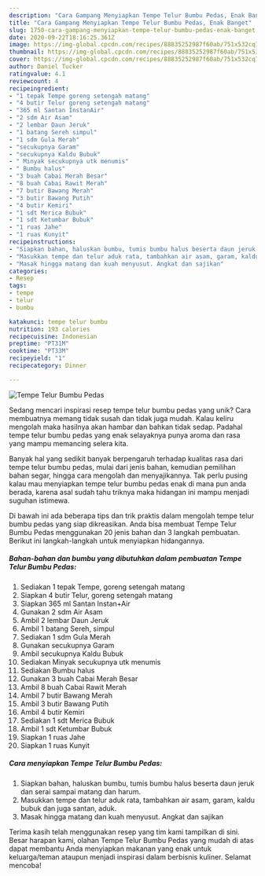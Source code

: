 ```yaml
---
description: "Cara Gampang Menyiapkan Tempe Telur Bumbu Pedas, Enak Banget"
title: "Cara Gampang Menyiapkan Tempe Telur Bumbu Pedas, Enak Banget"
slug: 1750-cara-gampang-menyiapkan-tempe-telur-bumbu-pedas-enak-banget
date: 2020-09-22T18:16:25.361Z
image: https://img-global.cpcdn.com/recipes/88835252987f60ab/751x532cq70/tempe-telur-bumbu-pedas-foto-resep-utama.jpg
thumbnail: https://img-global.cpcdn.com/recipes/88835252987f60ab/751x532cq70/tempe-telur-bumbu-pedas-foto-resep-utama.jpg
cover: https://img-global.cpcdn.com/recipes/88835252987f60ab/751x532cq70/tempe-telur-bumbu-pedas-foto-resep-utama.jpg
author: Daniel Tucker
ratingvalue: 4.1
reviewcount: 4
recipeingredient:
- "1 tepak Tempe goreng setengah matang"
- "4 butir Telur goreng setengah matang"
- "365 ml Santan InstanAir"
- "2 sdm Air Asam"
- "2 lembar Daun Jeruk"
- "1 batang Sereh simpul"
- "1 sdm Gula Merah"
- "secukupnya Garam"
- "secukupnya Kaldu Bubuk"
- " Minyak secukupnya utk menumis"
- " Bumbu halus"
- "3 buah Cabai Merah Besar"
- "8 buah Cabai Rawit Merah"
- "7 butir Bawang Merah"
- "3 butir Bawang Putih"
- "4 butir Kemiri"
- "1 sdt Merica Bubuk"
- "1 sdt Ketumbar Bubuk"
- "1 ruas Jahe"
- "1 ruas Kunyit"
recipeinstructions:
- "Siapkan bahan, haluskan bumbu, tumis bumbu halus beserta daun jeruk dan serai sampai matang dan harum."
- "Masukkan tempe dan telur aduk rata, tambahkan air asam, garam, kaldu bubuk dan juga santan, aduk."
- "Masak hingga matang dan kuah menyusut. Angkat dan sajikan"
categories:
- Resep
tags:
- tempe
- telur
- bumbu

katakunci: tempe telur bumbu 
nutrition: 193 calories
recipecuisine: Indonesian
preptime: "PT31M"
cooktime: "PT33M"
recipeyield: "1"
recipecategory: Dinner

---
```



![Tempe Telur Bumbu Pedas](https://img-global.cpcdn.com/recipes/88835252987f60ab/751x532cq70/tempe-telur-bumbu-pedas-foto-resep-utama.jpg)

Sedang mencari inspirasi resep tempe telur bumbu pedas yang unik? Cara membuatnya memang tidak susah dan tidak juga mudah. Kalau keliru mengolah maka hasilnya akan hambar dan bahkan tidak sedap. Padahal tempe telur bumbu pedas yang enak selayaknya punya aroma dan rasa yang mampu memancing selera kita.

Banyak hal yang sedikit banyak berpengaruh terhadap kualitas rasa dari tempe telur bumbu pedas, mulai dari jenis bahan, kemudian pemilihan bahan segar, hingga cara mengolah dan menyajikannya. Tak perlu pusing kalau mau menyiapkan tempe telur bumbu pedas enak di mana pun anda berada, karena asal sudah tahu triknya maka hidangan ini mampu menjadi suguhan istimewa.




Di bawah ini ada beberapa tips dan trik praktis dalam mengolah tempe telur bumbu pedas yang siap dikreasikan. Anda bisa membuat Tempe Telur Bumbu Pedas menggunakan 20 jenis bahan dan 3 langkah pembuatan. Berikut ini langkah-langkah untuk menyiapkan hidangannya.

<!--inarticleads1-->

##### Bahan-bahan dan bumbu yang dibutuhkan dalam pembuatan Tempe Telur Bumbu Pedas:

1. Sediakan 1 tepak Tempe, goreng setengah matang
1. Siapkan 4 butir Telur, goreng setengah matang
1. Siapkan 365 ml Santan Instan+Air
1. Gunakan 2 sdm Air Asam
1. Ambil 2 lembar Daun Jeruk
1. Ambil 1 batang Sereh, simpul
1. Sediakan 1 sdm Gula Merah
1. Gunakan secukupnya Garam
1. Ambil secukupnya Kaldu Bubuk
1. Sediakan  Minyak secukupnya utk menumis
1. Sediakan  Bumbu halus
1. Gunakan 3 buah Cabai Merah Besar
1. Ambil 8 buah Cabai Rawit Merah
1. Ambil 7 butir Bawang Merah
1. Ambil 3 butir Bawang Putih
1. Ambil 4 butir Kemiri
1. Sediakan 1 sdt Merica Bubuk
1. Ambil 1 sdt Ketumbar Bubuk
1. Siapkan 1 ruas Jahe
1. Siapkan 1 ruas Kunyit




<!--inarticleads2-->

##### Cara menyiapkan Tempe Telur Bumbu Pedas:

1. Siapkan bahan, haluskan bumbu, tumis bumbu halus beserta daun jeruk dan serai sampai matang dan harum.
1. Masukkan tempe dan telur aduk rata, tambahkan air asam, garam, kaldu bubuk dan juga santan, aduk.
1. Masak hingga matang dan kuah menyusut. Angkat dan sajikan




Terima kasih telah menggunakan resep yang tim kami tampilkan di sini. Besar harapan kami, olahan Tempe Telur Bumbu Pedas yang mudah di atas dapat membantu Anda menyiapkan makanan yang enak untuk keluarga/teman ataupun menjadi inspirasi dalam berbisnis kuliner. Selamat mencoba!
